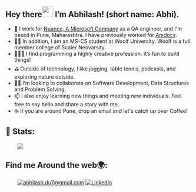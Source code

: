 ## Hey there<img src="https://raw.githubusercontent.com/MartinHeinz/MartinHeinz/master/wave.gif" width="30px"> I’m Abhilash! (short name: Abhi).
- 💼 I work for [Nuance, A Microsoft Company](https://www.nuance.com/index.html) as a QA engineer, and I'm based in Pune, Maharashtra. I have previously worked for [Amdocs](https://www.amdocs.com/).
- 👨‍🎓 In addition, I am an MS-CS student at Woolf University. Woolf is a full member college of Scaler Neovarsity.
- 👩🏻‍💻 I find programming a highly creative profession. It’s fun to build things!
- ⛳ Outside of technology, I like jogging, table tennis, podcasts, and exploring nature outside.
- 🤝🏻 I’m looking to collaborate on Software Development, Data Structures and Problem Solving.
- 📫 I also enjoy learning new things and meeting new individuals. Feel free to say hello and share a story with me.
- ☕ If you are around Pune, drop an email and let's catch up over Coffee!

## 👀 Stats:
&emsp;&emsp;
<img align="center"
src="https://github-readme-stats.vercel.app/api/top-langs/?username=abhilash-du&layout=compact&theme=dark&show_icons=true" data-canonical-src="https://github-readme-stats.vercel.app/api/top-langs/?username=abhilash-du&layout=compact&theme=dark&show_icons=true;hide_border=true" style="max-width: 100%;">

## Find me Around the web🌍:
<p dir="auto">
&emsp;&emsp;
<a href="mailto:abhilash.du7@gmail.com"><img src="https://camo.githubusercontent.com/571384769c09e0c66b45e39b5be70f68f552db3e2b2311bc2064f0d4a9f5983b/68747470733a2f2f696d672e736869656c64732e696f2f62616467652f476d61696c2d4431343833363f7374796c653d666f722d7468652d6261646765266c6f676f3d676d61696c266c6f676f436f6c6f723d7768697465" alt="abhilash.du7@gmail.com" data-canonical-src="https://img.shields.io/badge/Gmail-D14836?style=for-the-badge&amp;logo=gmail&amp;logoColor=white" style="max-width: 100%;"></a>
<a href="https://www.linkedin.com/in/abhilash-dubey/" rel="nofollow"><img src="https://camo.githubusercontent.com/a80d00f23720d0bc9f55481cfcd77ab79e141606829cf16ec43f8cacc7741e46/68747470733a2f2f696d672e736869656c64732e696f2f62616467652f4c696e6b6564496e2d3030373742353f7374796c653d666f722d7468652d6261646765266c6f676f3d6c696e6b6564696e266c6f676f436f6c6f723d7768697465" alt="LinkedIn" data-canonical-src="https://img.shields.io/badge/LinkedIn-0077B5?style=for-the-badge&amp;logo=linkedin&amp;logoColor=white" style="max-width: 100%;"></a>
 </p>
 
 
<!---
Abhilash-du/Abhilash-du is a ✨ special ✨ repository because its `README.md` (this file) appears on your GitHub profile.
You can click the Preview link to take a look at your changes.
--->
<!--- For future use:- (github stats)
<img src="https://github-readme-stats.vercel.app/api?username=abhilash-du&&show_icons=true&title_color=ffffff&icon_color=bb2acf&text_color=daf7dc&bg_color=151515">
--->
